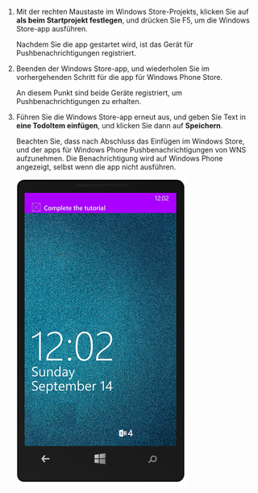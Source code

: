 
1. Mit der rechten Maustaste im Windows Store-Projekts, klicken Sie auf **als beim Startprojekt festlegen**, und drücken Sie F5, um die Windows Store-app ausführen.
    
    Nachdem Sie die app gestartet wird, ist das Gerät für Pushbenachrichtigungen registriert.

2. Beenden der Windows Store-app, und wiederholen Sie im vorhergehenden Schritt für die app für Windows Phone Store.

    An diesem Punkt sind beide Geräte registriert, um Pushbenachrichtigungen zu erhalten.

3. Führen Sie die Windows Store-app erneut aus, und geben Sie Text in **eine TodoItem einfügen**, und klicken Sie dann auf **Speichern**.

    Beachten Sie, dass nach Abschluss das Einfügen im Windows Store, und der apps für Windows Phone Pushbenachrichtigungen von WNS aufzunehmen. Die Benachrichtigung wird auf Windows Phone angezeigt, selbst wenn die app nicht ausführen.

    ![](./media/app-service-mobile-windows-universal-test-push/mobile-quickstart-push5-wp8.png)


